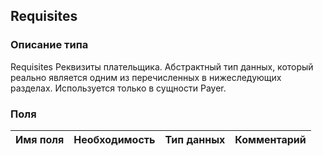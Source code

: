 
## Requisites

### Описание типа
Requisites
Реквизиты плательщика.
Абстрактный тип данных, который реально является одним из перечисленных в нижеследующих разделах. Используется только в сущности Payer.

### Поля

| Имя поля | Необходимость | Тип данных | Комментарий |
|---|---|---|---|

